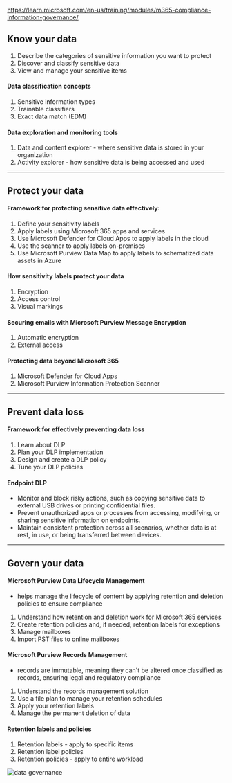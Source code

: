 https://learn.microsoft.com/en-us/training/modules/m365-compliance-information-governance/
## Know your data
1. Describe the categories of sensitive information you want to protect
2. Discover and classify sensitive data
3. View and manage your sensitive items

#### Data classification concepts
1. Sensitive information types
2. Trainable classifiers
3. Exact data match (EDM)

#### Data exploration and monitoring tools
1. Data and content explorer - where sensitive data is stored in your organization
2. Activity explorer - how sensitive data is being accessed and used

----
## Protect your data

#### Framework for protecting sensitive data effectively:
1. Define your sensitivity labels
2. Apply labels using Microsoft 365 apps and services
3. Use Microsoft Defender for Cloud Apps to apply labels in the cloud
4. Use the scanner to apply labels on-premises
5. Use Microsoft Purview Data Map to apply labels to schematized data assets in Azure

#### How sensitivity labels protect your data
1. Encryption
2. Access control
3. Visual markings

#### Securing emails with Microsoft Purview Message Encryption
1. Automatic encryption
2. External access

#### Protecting data beyond Microsoft 365
1. Microsoft Defender for Cloud Apps
2. Microsoft Purview Information Protection Scanner

----
## Prevent data loss

#### Framework for effectively preventing data loss
1. Learn about DLP
2. Plan your DLP implementation
3. Design and create a DLP policy
4. Tune your DLP policies

#### Endpoint DLP
- Monitor and block risky actions, such as copying sensitive data to external USB drives or printing confidential files.
- Prevent unauthorized apps or processes from accessing, modifying, or sharing sensitive information on endpoints.
- Maintain consistent protection across all scenarios, whether data is at rest, in use, or being transferred between devices.

---
## Govern your data

#### Microsoft Purview Data Lifecycle Management
* helps manage the lifecycle of content by applying retention and deletion policies to ensure compliance

1. Understand how retention and deletion work for Microsoft 365 services
2. Create retention policies and, if needed, retention labels for exceptions
3. Manage mailboxes
4. Import PST files to online mailboxes

#### Microsoft Purview Records Management
* records are immutable, meaning they can't be altered once classified as records, ensuring legal and regulatory compliance

1. Understand the records management solution
2. Use a file plan to manage your retention schedules
3. Apply your retention labels
4. Manage the permanent deletion of data

#### Retention labels and policies
1. Retention labels - apply to specific items
2. Retention label policies
3. Retention policies - apply to entire workload

<img src="https://learn.microsoft.com/en-us/training/wwl/m365-compliance-information-governance/media/govern-your-data.png" alt="data governance">
